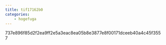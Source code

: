 ```yaml
---
title: tif17162b0
categories:
    - hogefuga
---
```

737e896f85d2f2ea9ff2e5a3eac8ea05b8e3877e8f00171dceeb40a4c45f3557
